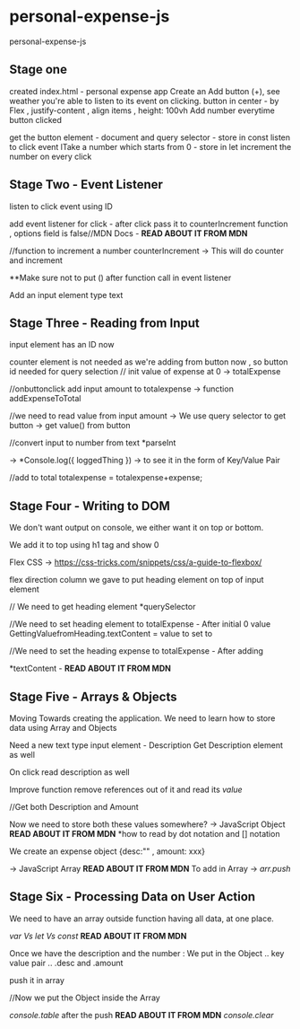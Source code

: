 # personal-expense-js
 personal-expense-js


## Stage one
created index.html - personal expense app
Create an Add button (+), see weather you're able to listen to its event on clicking.
button in center - by Flex , justify-content , align items , height: 100vh
Add number everytime button clicked 

get the button element - document and query selector - store in const 
listen to click event 
lTake a number which starts from 0 - store in let
increment the number on every click

## Stage Two - Event Listener

listen to click event using ID 

add event listener for click - after click pass it to counterIncrement function , options field is false//MDN Docs - **READ ABOUT IT FROM MDN**

//function to increment a number
counterIncrement -> This will do counter and increment

**Make sure not to put () after function call in event listener

Add an input element type text

## Stage Three - Reading from Input

input element has an ID now

counter element is not needed as we're adding from button now , so button id needed for query selection
// init value of expense at 0
-> totalExpense

//onbuttonclick add input amount to totalexpense
-> function addExpenseToTotal

//we need to read value from input amount
-> We use query selector to get button
-> get value() from button


//convert input to number from text
*parseInt

-> *Console.log({ loggedThing }) -> to see it in the form of Key/Value Pair

//add to total totalexpense = totalexpense+expense;

## Stage Four - Writing to DOM

We don't want output on console, we either want it on top or bottom.

We add it to top using h1 tag and show 0

Flex CSS -> https://css-tricks.com/snippets/css/a-guide-to-flexbox/

flex direction column we gave to put heading element on top of input element

// We need to get heading element 
*querySelector

//We need to set heading element to totalExpense - After initial 0 value
GettingValuefromHeading.textContent = value to set to


//We need to set the heading expense to totalExpense - After adding

*textContent - **READ ABOUT IT FROM MDN**

## Stage Five - Arrays & Objects

Moving Towards creating the application.
We need to learn how to store data using Array and Objects

Need a new text type input element - Description
Get Description element as well

On click read description as well

Improve function remove references out of it and read its *value* 

//Get both Description and Amount

Now we need to store both these values somewhere?
-> JavaScript Object **READ ABOUT IT FROM MDN** *how to read by dot notation and [] notation

We create an expense object
{desc:"" , amount: xxx}

-> JavaScript Array **READ ABOUT IT FROM MDN**
To add in Array -> *arr.push* 

## Stage Six - Processing Data on User Action

We need to have an array outside function having all data, at one place.

*var Vs let Vs const* **READ ABOUT IT FROM MDN**

Once we have the description and the number :
We put in the Object .. key value pair .. .desc and .amount 

push it in array 

//Now we put the Object inside the Array

*console.table* after the push **READ ABOUT IT FROM MDN**
*console.clear*









